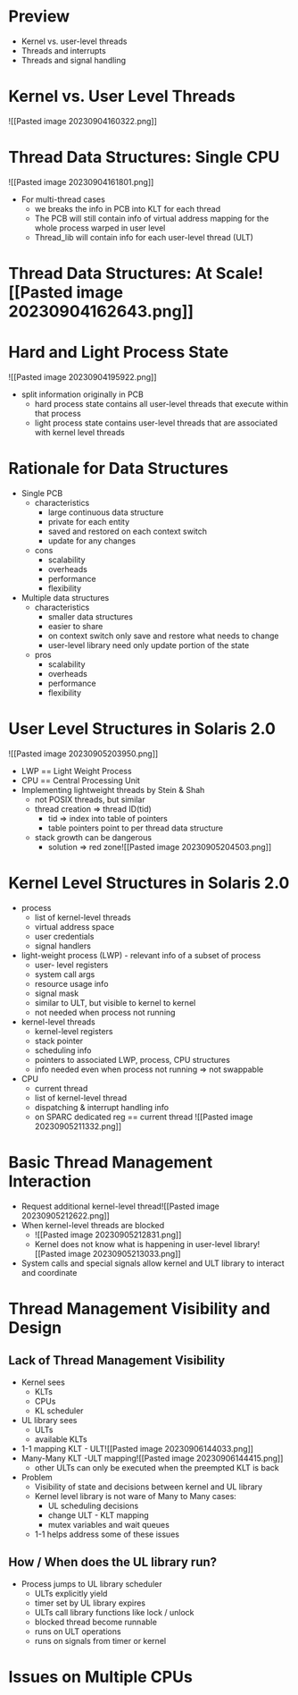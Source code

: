 # Preview
- Kernel vs. user-level threads
- Threads and interrupts
- Threads and signal handling

# Kernel vs. User Level Threads
![[Pasted image 20230904160322.png]]
# Thread Data Structures: Single CPU
![[Pasted image 20230904161801.png]]
- For multi-thread cases
	- we breaks the info in PCB into KLT for each thread
	- The PCB will still contain info of virtual address mapping for the whole process warped in user level
	- Thread_lib will contain info for each user-level thread (ULT)

# Thread Data Structures: At Scale![[Pasted image 20230904162643.png]]
# Hard and Light Process State
![[Pasted image 20230904195922.png]]
- split information originally in PCB
	- hard process state contains all user-level threads that execute within that process
	- light process state contains user-level threads that are associated with kernel level threads
# Rationale for Data Structures
- Single PCB
	- characteristics
		- large continuous data structure
		- private for each entity
		- saved and restored on each context switch
		- update for any changes
	- cons
		- scalability
		- overheads
		- performance
		- flexibility
- Multiple data structures
	- characteristics
		- smaller data structures
		- easier to share
		- on context switch only save and restore what needs to change
		- user-level library need only update portion of the state
	- pros
		- scalability
		- overheads
		- performance
		- flexibility
# User Level Structures in Solaris 2.0
![[Pasted image 20230905203950.png]]
- LWP == Light Weight Process
- CPU == Central Processing Unit
- Implementing lightweight threads by Stein & Shah
	- not POSIX threads, but similar
	- thread creation => thread ID(tid)
		- tid => index into table of pointers
		- table pointers point to per thread data structure
	- stack growth can be dangerous
		- solution => red zone![[Pasted image 20230905204503.png]]
# Kernel Level Structures in Solaris 2.0
- process
	- list of kernel-level threads
	- virtual address space
	- user credentials
	- signal handlers
- light-weight process (LWP) - relevant info of a subset of process
	- user- level registers
	- system call args
	- resource usage info
	- signal mask
	- similar to ULT, but visible to kernel to kernel 
	- not needed when process not running
- kernel-level threads
	- kernel-level registers
	- stack pointer
	- scheduling info
	- pointers to associated LWP, process, CPU structures
	- info needed even when process not running => not swappable
- CPU
	- current thread
	- list of kernel-level thread
	- dispatching & interrupt handling info
	- on SPARC dedicated reg == current thread
![[Pasted image 20230905211332.png]]
# Basic Thread Management Interaction
- Request additional kernel-level thread![[Pasted image 20230905212622.png]]
- When kernel-level threads are blocked
	- ![[Pasted image 20230905212831.png]]
	- Kernel does not know what is happening in user-level library![[Pasted image 20230905213033.png]] 
- System calls and special signals allow kernel and ULT library to interact and coordinate
# Thread Management Visibility and Design
## Lack of Thread Management Visibility
- Kernel sees
	- KLTs
	- CPUs
	- KL scheduler
- UL library sees
	- ULTs
	- available KLTs
-  1-1 mapping KLT - ULT![[Pasted image 20230906144033.png]]
- Many-Many KLT -ULT mapping![[Pasted image 20230906144415.png]]
	- other ULTs can only be executed when the preempted KLT is back
- Problem
	- Visibility of state and decisions between kernel and UL library
	-  Kernel level library is not ware of Many to Many cases:
		- UL scheduling decisions
		- change ULT - KLT mapping
		- mutex variables and wait queues
	- 1-1 helps address some of these issues 
## How / When  does the UL library run?
- Process jumps to UL library scheduler
	- ULTs explicitly yield
	- timer set by UL library expires
	- ULTs call library functions like lock / unlock
	- blocked thread become runnable
	- runs on ULT operations
	- runs on signals from timer or kernel
# Issues on Multiple CPUs

